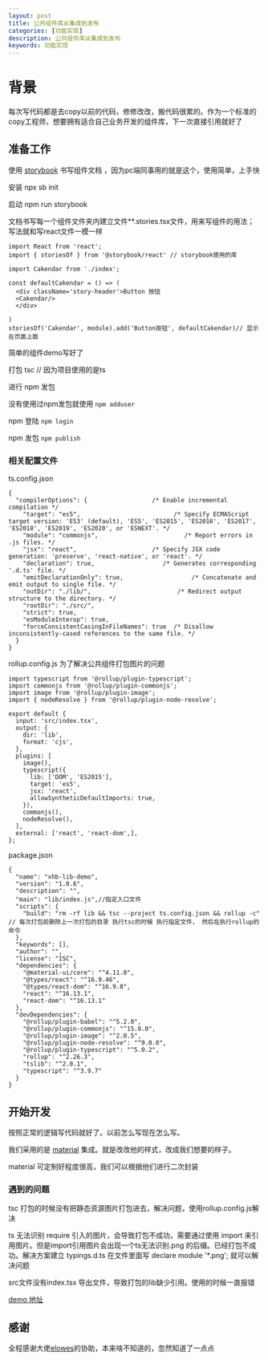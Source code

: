 ```yaml
---
layout: post
title: 公共组件库从集成到发布
categories: [功能实现]
description: 公共组件库从集成到发布
keywords: 功能实现
---
```


# 背景
每次写代码都是去copy以前的代码，修修改改，搬代码很累的。作为一个标准的copy工程师，想要拥有适合自己业务开发的组件库，下一次直接引用就好了

## 准备工作
使用 [storybook](https://storybook.js.org/docs/react/get-started/introduction) 书写组件文档 ，因为pc端同事用的就是这个，使用简单，上手快

安装 npx sb init

启动 npm run storybook

文档书写每一个组件文件夹内建立文件**.stories.tsx文件，用来写组件的用法；写法就和写react文件一模一样

```
import React from 'react';
import { storiesOf } from '@storybook/react' // storybook使用的库

import Cakendar from './index';

const defaultCakendar = () => (
  <div className='story-header'>Button 按钮
  <Cakendar/>
  </div>

)
storiesOf('Cakendar', module).add('Button按钮', defaultCakendar)// 显示在页面上面
```

简单的组件demo写好了

打包 tsc // 因为项目使用的是ts

进行 npm 发包

没有使用过npm发包就使用 `npm adduser`

npm 登陆 `npm login`

npm 发包 `npm publish`

### 相关配置文件

ts.config.json

```
{
  "compilerOptions": {                  /* Enable incremental compilation */
    "target": "es5",                          /* Specify ECMAScript target version: 'ES3' (default), 'ES5', 'ES2015', 'ES2016', 'ES2017', 'ES2018', 'ES2019', 'ES2020', or 'ESNEXT'. */
    "module": "commonjs",                        /* Report errors in .js files. */
    "jsx": "react",                     /* Specify JSX code generation: 'preserve', 'react-native', or 'react'. */
    "declaration": true,                   /* Generates corresponding '.d.ts' file. */
    "emitDeclarationOnly": true,                   /* Concatenate and emit output to single file. */
    "outDir": "./lib/",                        /* Redirect output structure to the directory. */
    "rootDir": "./src/",          
    "strict": true,                
    "esModuleInterop": true,   
    "forceConsistentCasingInFileNames": true  /* Disallow inconsistently-cased references to the same file. */
  }
}
```

rollup.config.js 为了解决公共组件打包图片的问题

```
import typescript from '@rollup/plugin-typescript';
import commonjs from '@rollup/plugin-commonjs';
import image from '@rollup/plugin-image';
import { nodeResolve } from '@rollup/plugin-node-resolve';

export default {
  input: 'src/index.tsx',
  output: {
    dir: 'lib',
    format: 'cjs',
  },
  plugins: [
    image(),
    typescript({
      lib: ['DOM', 'ES2015'],
      target: 'es5',
      jsx: 'react',
      allowSyntheticDefaultImports: true,
    }),
    commonjs(),
    nodeResolve(),
  ],
  external: ['react', 'react-dom',],
};
```

package.json

```
{
  "name": "xhb-lib-demo",
  "version": "1.0.6",
  "description": "",
  "main": "lib/index.js",//指定入口文件
  "scripts": {
    "build": "rm -rf lib && tsc --project ts.config.json && rollup -c" // 每次打包前删除上一次打包的目录 执行tsc的时候 执行指定文件， 然后在执行rollup的命令
  },
  "keywords": [],
  "author": "",
  "license": "ISC",
  "dependencies": {
    "@material-ui/core": "^4.11.0",
    "@types/react": "^16.9.46",
    "@types/react-dom": "^16.9.8",
    "react": "^16.13.1",
    "react-dom": "^16.13.1"
  },
  "devDependencies": {
    "@rollup/plugin-babel": "^5.2.0",
    "@rollup/plugin-commonjs": "^15.0.0",
    "@rollup/plugin-image": "^2.0.5",
    "@rollup/plugin-node-resolve": "^9.0.0",
    "@rollup/plugin-typescript": "^5.0.2",
    "rollup": "^2.26.3",
    "tslib": "^2.0.1",
    "typescript": "^3.9.7"
  }
}

```

## 开始开发

按照正常的逻辑写代码就好了。以前怎么写现在怎么写。

我们采用的是 [material](https://material-ui.com/) 集成。就是改改他的样式，改成我们想要的样子。

material 可定制好程度很高，我们可以根据他们进行二次封装

### 遇到的问题
tsc 打包的时候没有把静态资源图片打包进去，解决问题，使用rollup.config.js解决

ts 无法识别 require 引入的图片，会导致打包不成功，需要通过使用 import 来引用图片。但是import引用图片会出现一个ts无法识别.png 的后缀。已经打包不成功。解决方案建立 typings.d.ts 在文件里面写 declare module '*.png';  就可以解决问题

src文件没有index.tsx 导出文件，导致打包的lib缺少引用。使用的时候一直报错

[demo 地址](https://github.com/sunseekers/npm)

## 感谢
全程感谢大佬[elowes](https://github.com/elowes)的协助，本来啥不知道的，忽然知道了一点点